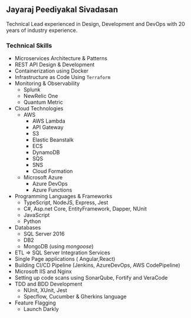 ## Jayaraj Peediyakal Sivadasan

Technical Lead experienced in Design, Development and DevOps with 20 years of industry experience.

### Technical Skills

- Microservices Architecture & Patterns
- REST API  Design & Development 
- Containerization using Docker
- Infrastructure as Code Using `Terraform` 
- Monitoring & Observability
    - Splunk 
    - NewRelic One
    - Quantum Metric    
- Cloud Technologies
  - AWS 
    - AWS Lambda
    - API Gateway
    - S3
    - Elastic Beanstalk 
    - ECS
    - DynamoDB
    - SQS 
    - SNS
    - Cloud Formation
  - Microsoft Azure
    - Azure DevOps
    - Azure Functions
- Programming Languages & Frameworks
  - TypeScript, NodeJS, Express, Jest
  - C#, Asp.net Core, EntityFramework, Dapper, NUnit
  - JavaScript
  - Python
- Databases
  - SQL Server 2016
  - DB2
  - MongoDB (using _mongoose_)
- ETL => SQL Server Integration Services
- Single Page applications ( Angular,React)
- Building CI/CD Pipeline (Jenkins, AzureDevOps, AWS CodePipeline)
- Microsoft IIS and Nginx
- Setting up code scans using SonarQube, Fortify and VeraCode
- TDD and BDD Development
  - NUnit, XUnit, Jest
  - Specflow, Cucumber  & Gherkins language
- Feature Flagging
  - Launch Darkly
